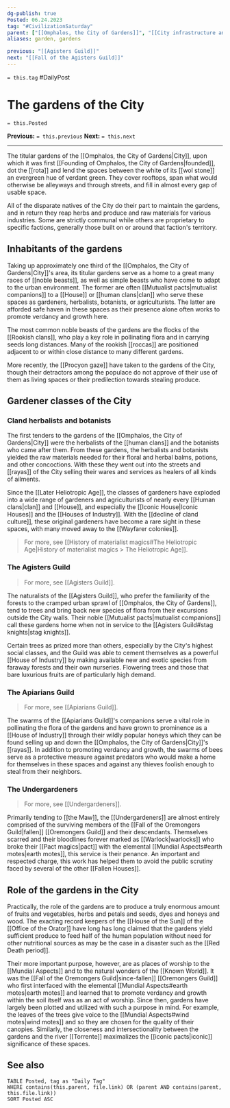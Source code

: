 ```yaml
---
dg-publish: true
Posted: 06.24.2023
tag: "#CivilizationSaturday"
parent: ["[[Omphalos, the City of Gardens]]", "[[City infrastructure and layout]]"]
aliases: garden, gardens

previous: "[[Agisters Guild]]"
next: "[[Fall of the Agisters Guild]]"
---
```

`= this.tag` #DailyPost 
# The gardens of the City
`= this.Posted`

**Previous:** `= this.previous`
**Next:** `= this.next`

---

The titular gardens of the [[Omphalos, the City of Gardens|City]], upon which it was first [[Founding of Omphalos, the City of Gardens|founded]], dot the [[rota]] and lend the spaces between the white of its [[wol stone]] an evergreen hue of verdant green. They cover rooftops, span what would otherwise be alleyways and through streets, and fill in almost every gap of usable space.

All of the disparate natives of the City do their part to maintain the gardens, and in return they reap herbs and produce and raw materials for various industries. Some are strictly communal while others are proprietary to specific factions, generally those built on or around that faction's territory.

## Inhabitants of the gardens

Taking up approximately one third of the [[Omphalos, the City of Gardens|City]]'s area, its titular gardens serve as a home to a great many races of [[noble beasts]], as well as simple beasts who have come to adapt to the urban environment. The former are often [[Mutualist pacts|mutualist companions]] to a [[House]] or [[human clans|clan]] who serve these spaces as gardeners, herbalists, botanists, or agriculturists. The latter are afforded safe haven in these spaces as their presence alone often works to promote verdancy and growth here.

The most common noble beasts of the gardens are the flocks of the [[Rookish clans]], who play a key role in pollinating flora and in carrying seeds long distances. Many of the rookish [[roccas]] are positioned adjacent to or within close distance to many different gardens.

More recently, the [[Procyon gaze]] have taken to the gardens of the City, though their detractors among the populace do not approve of their use of them as living spaces or their predilection towards stealing produce.

## Gardener classes of the City

### Cland herbalists and botanists

The first tenders to the gardens of the [[Omphalos, the City of Gardens|City]] were the herbalists of the [[human clans]] and the botanists who came after them. From these gardens, the herbalists and botanists yielded the raw materials needed for their floral and herbal balms, potions, and other concoctions. With these they went out into the streets and [[rayas]] of the City selling their wares and services as healers of all kinds of ailments.

Since the [[Later Heliotropic Age]], the classes of gardeners have exploded into a wide range of gardeners and agriculturists of nearly every [[Human clans|clan]] and [[House]], and especially the [[Iconic House|Iconic Houses]] and the [[Houses of Industry]]. With the [[decline of cland culture]], these original gardeners have become a rare sight in these spaces, with many moved away to the [[Wayfarer colonies]].

> For more, see [[History of materialist magics#The Heliotropic Age|History of materialist magics > The Heliotropic Age]].

### The Agisters Guild

> For more, see [[Agisters Guild]].

The naturalists of the [[Agisters Guild]], who prefer the familiarity of the forests to the cramped urban sprawl of [[Omphalos, the City of Gardens]], tend to trees and bring back new species of flora from their excursions outside the City walls. Their noble [[Mutualist pacts|mutualist companions]] call these gardens home when not in service to the [[Agisters Guild#stag knights|stag knights]].

Certain trees as prized more than others, especially by the City's highest social classes, and the Guild was able to cement themselves as a powerful [[House of Industry]] by making available new and exotic species from faraway forests and their own nurseries. Flowering trees and those that bare luxurious fruits are of particularly high demand.

### The Apiarians Guild

> For more, see [[Apiarians Guild]].

The swarms of the [[Apiarians Guild]]'s companions serve a vital role in pollinating the flora of the gardens and have grown to prominence as a [[House of Industry]] through their wildly popular honeys which they can be found selling up and down the [[Omphalos, the City of Gardens|City]]'s [[rayas]]. In addition to promoting verdancy and growth, the swarms of bees serve as a protective measure against predators who would make a home for themselves in these spaces and against any thieves foolish enough to steal from their neighbors.

### The Undergardeners

> For more, see [[Undergardeners]].

Primarily tending to [[the Maw]], the [[Undergardeners]] are almost entirely comprised of the surviving members of the [[Fall of the Oremongers Guild|fallen]] [[Oremongers Guild]] and their descendants. Themselves scarred and their bloodlines forever marked as [[Warlock|warlocks]] who broke their [[Pact magics|pact]] with the elemental [[Mundial Aspects#earth motes|earth motes]], this service is their penance. An important and respected charge, this work has helped them to avoid the public scrutiny faced by several of the other [[Fallen Houses]].

## Role of the gardens in the City

Practically, the role of the gardens are to produce a truly enormous amount of fruits and vegetables, herbs and petals and seeds, dyes and honeys and wood. The exacting record keepers of the [[House of the Sun]] of the [[Office of the Orator]] have long has long claimed that the gardens yield sufficient produce to feed half of the human population without need for other nutritional sources as may be the case in a disaster such as the [[Red Death period]].

Their more important purpose, however, are as places of worship to the [[Mundial Aspects]] and to the natural wonders of the [[Known World]]. It was the [[Fall of the Oremongers Guild|since-fallen]] [[Oremongers Guild]] who first interfaced with the elemental [[Mundial Aspects#earth motes|earth motes]] and learned that to promote verdancy and growth within the soil itself was as an act of worship. Since then, gardens have largely been plotted and utilized with such a purpose in mind. For example, the leaves of the trees give voice to the [[Mundial Aspects#wind motes|wind motes]] and so they are chosen for the quality of their canopies. Similarly, the closeness and intersectionality between the gardens and the river [[Torrente]] maximalizes the [[iconic pacts|iconic]] significance of these spaces.

## See also
```dataview
TABLE Posted, tag as "Daily Tag"
WHERE contains(this.parent, file.link) OR (parent AND contains(parent, this.file.link))
SORT Posted ASC
```